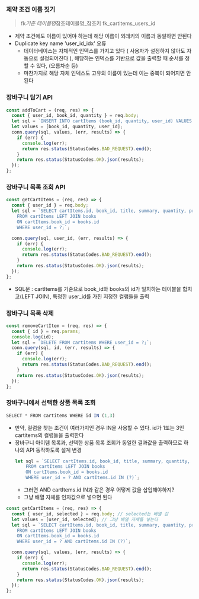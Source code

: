 ### 제약 조건 이름 짓기

> fk*기준 테이블명*참조테이블명\_참조키
> fk_cartitems_users_id

- 제약 조건에도 이름이 있어야 하는데 해당 이름이 외래키의 이름과 동일하면 안된다
- Duplicate key name 'user_id_idx' 오류
  - 데이터베이스는 자체적인 인덱스를 가지고 있다 ( 사용자가 설정하지 않아도 자동으로 설정되어진다 ), 해당하는 인덱스를 기반으로 값을 출력할 때 순서를 정할 수 있다, (오름차순 등)
  - 마찬가지로 해당 자체 인덱스도 고유의 이름이 있는데 이는 중복이 되어지면 안된다

### 장바구니 담기 API

```jsx
const addToCart = (req, res) => {
  const { user_id, book_id, quantity } = req.body;
  let sql = `INSERT INTO cartItems (book_id, quantity, user_id) VALUES (?, ?, ?)`;
  let values = [book_id, quantity, user_id];
  conn.query(sql, values, (err, results) => {
    if (err) {
      console.log(err);
      return res.status(StatusCodes.BAD_REQUEST).end();
    }
    return res.status(StatusCodes.OK).json(results);
  });
};
```

### 장바구니 목록 조회 API

```jsx
const getCartItems = (req, res) => {
  const { user_id } = req.body;
  let sql = `SELECT cartItems.id, book_id, title, summary, quantity, price
    FROM cartItems LEFT JOIN books
    ON cartItems.book_id = books.id
    WHERE user_id = ?;`;

  conn.query(sql, user_id, (err, results) => {
    if (err) {
      console.log(err);
      return res.status(StatusCodes.BAD_REQUEST).end();
    }
    return res.status(StatusCodes.OK).json(results);
  });
};
```

- SQL문 : cartItems를 기준으로 book_id와 books의 id가 일치하는 테이블을 합치고(LEFT JOIN), 특정한 user_id를 가진 지정한 컬럼들을 출력

### 장바구니 목록 삭제

```jsx
const removeCartItem = (req, res) => {
  const { id } = req.params;
  console.log(id);
  let sql = `DELETE FROM cartitems WHERE user_id = ?;`;
  conn.query(sql, id, (err, results) => {
    if (err) {
      console.log(err);
      return res.status(StatusCodes.BAD_REQUEST).end();
    }
    return res.status(StatusCodes.OK).json(results);
  });
};
```

### 장바구니에서 선택한 상품 목록 조회

```jsx
SELECT * FROM cartitems WHERE id IN (1,3)
```

- 만약, 컬럼을 찾는 조건이 여러가지인 경우 IN을 사용할 수 있다. id가 1또는 3인 cartitems의 컬럼들을 출력한다
- 장바구니 아이템 목록과, 선택한 상품 목록 조회가 동일한 결과값을 출력하므로 하나의 API 동작하도록 설계 변경
  ```jsx
  let sql = `SELECT cartItems.id, book_id, title, summary, quantity, price
      FROM cartItems LEFT JOIN books
      ON cartItems.book_id = books.id
      WHERE user_id = ? AND cartItems.id IN (?)`;
  ```
  - 그러면 AND cartItems.id IN과 같은 경우 어떻게 값을 삽입해야하지?
  - 그냥 배열 자체를 인자값으로 넣으면 된다

```jsx
const getCartItems = (req, res) => {
  const { user_id, selected } = req.body; // selected는 배열 값
  let values = [user_id, selected]; // 그냥 배열 자체를 넣는다
  let sql = `SELECT cartItems.id, book_id, title, summary, quantity, price
    FROM cartItems LEFT JOIN books
    ON cartItems.book_id = books.id
    WHERE user_id = ? AND cartItems.id IN (?)`;

  conn.query(sql, values, (err, results) => {
    if (err) {
      console.log(err);
      return res.status(StatusCodes.BAD_REQUEST).end();
    }
    return res.status(StatusCodes.OK).json(results);
  });
};
```
